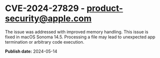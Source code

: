 # CVE-2024-27829 - product-security@apple.com

The issue was addressed with improved memory handling. This issue is fixed in macOS Sonoma 14.5. Processing a file may lead to unexpected app termination or arbitrary code execution.

**Publish date:** 2024-05-14
